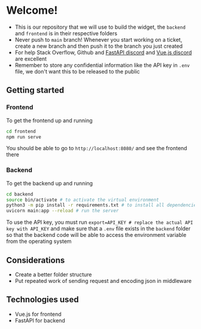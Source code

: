 # Welcome!

- This is our repository that we will use to build the widget, the `backend` and `frontend` is in their respective folders
- Never push to `main` branch! Whenever you start working on a ticket, create a new branch and then push it to the branch you just created
- For help Stack Overflow, Github and [FastAPI discord](https://discord.gg/VQjSZaeJmf) and [Vue.js discord](https://discord.com/invite/HBherRA) are excellent
- Remember to store any confidential information like the API key in `.env` file, we don't want this to be released to the public

## Getting started

### Frontend

To get the frontend up and running

```bash
cd frontend
npm run serve
```

You should be able to go to `http://localhost:8080/` and see the frontend there

### Backend

To get the backend up and running

```bash
cd backend
source bin/activate # to activate the virtual environment
python3 -m pip install -r requirements.txt # to install all dependencies
uvicorn main:app --reload # run the server
```

To use the API key, you must run `export=API_KEY # replace the actual API key with API_KEY` and make sure that a `.env` file exists in the `backend` folder so that the backend code will be able to access the environment variable from the operating system

## Considerations

- Create a better folder structure
- Put repeated work of sending request and encoding json in middleware

## Technologies used

- Vue.js for frontend
- FastAPI for backend
